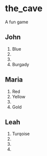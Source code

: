 # the_cave
A fun game


## John

1. Blue
2.
3.
4. Burgady

## Maria


1. Red
2. Yellow
3.
4. Gold

## Leah

1. Turqoise
2.
3.
4.